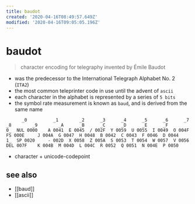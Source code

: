 ```yaml
---
title: baudot
created: '2020-04-16T08:49:57.649Z'
modified: '2020-04-16T09:05:05.196Z'
---
```


# baudot

> character encoding for telegraphy invented by Émile Baudot

- was the predecessor to the International Telegraph Alphabet No. 2 (`ITA2`)
- the most common teleprinter code in use until the advent of `ascii`
- each character in the alphabet is represented by a series of `5 bits`
- the symbol rate measurement is known as `baud`, and is derived from the same name

```
 	  _0 	      _1 	    _2 	    _3 	    _4 	    _5 	    _6 	    _7 	    _8 	      _9 	    _A 	    _B 	    _C 	    _D 	    _E 	    _F
0_ 	NUL 0000 	A 0041 	E 0045 	/ 002F 	Y 0059 	U 0055 	I 0049 	O 004F 	FS 000E 	J 004A 	G 0047 	H 0048 	B 0042 	C 0043 	F 0046 	D 0044
1_ 	SP 0020 	- 002D 	X 0058 	Z 005A 	S 0053 	T 0054 	W 0057 	V 0056 	DEL 007F 	K 004B 	M 004D 	L 004C 	R 0052 	Q 0051 	N 004E 	P 0050
```
* character + unicode-codepoint
## see also
- [[baud]]
- [[ascii]]
